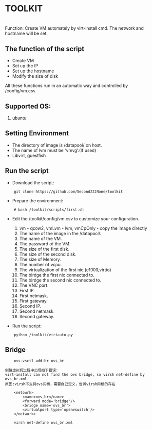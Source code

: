 # TOOLKIT
# 
Function: Create VM automately by virt-install cmd. The network and 
hostname will be set.


## The function of the script

- Create VM 
- Set up the IP
- Set up the hostname
- Modify the size of disk
 
All these functions run in an automatic way and controlled by /config/vm.csv.


## Supported OS:

1. ubuntu


## Setting Environment

- The directory of image is /datapool/ on host.
- The name of lvm must be 'vmvg'.(If used)
- Libvirt, guestfish

## Run the script

- Download the script:

```
	git clone https://github.com/Second222None/toolkit
```

- Prepare the environment:

```
	# bash /toolkit/scripts/first.sh
```

- Edit the /toolkit/config/vm.csv to customize your configuration.

    1. vm - qcow2, vmLvm - lvm, vmCpOnly - copy the image directly
	2. The name of the image in the /datapool/.
	3. The name of the VM.
	4. The password of the VM.	
	5. The size of the first disk.
	6. The size of the second disk.
	7. The size of Memory.
	8. The number of vcpu.
	9. The virtualization of the first nic.(e1000,virtio)
	10. The birdge the first nic connected to.
	11. The birdge the second nic connected to.
	12. The VNC port.
	13. First IP.
	14. First netmask.
	15. First gateway.
	16. Second IP.
	17. Second netmask.
	18. Second gateway.

- Run the script:

```
	python /toolkit/virtauto.py
```

## Bridge
    
```    
    ovs-vsctl add-br ovs_br
```

    创建虚拟机过程中出现如下错误:
    virt-install can not find the ovs bridge, so virsh net-define by ovs_br.xml
    原因:virsh不支持ovs网桥，需要自己定义，告诉virsh网桥的存在
    
```
    <netowrk>
        <name>ovs_br</name>
        <forward mode='bridge'/> 
        <bridge name='ovs_br'>
        <virtualport type='openvswitch'/>
    </network>
``` 
```
    virsh net-define ovs_br.xml
```


